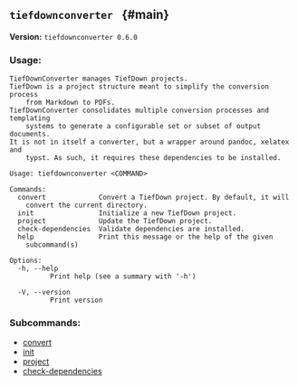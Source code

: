 ## `tiefdownconverter ` {#main}

**Version:** `tiefdownconverter 0.6.0`

### Usage:
```
TiefDownConverter manages TiefDown projects.
TiefDown is a project structure meant to simplify the conversion process
    from Markdown to PDFs.
TiefDownConverter consolidates multiple conversion processes and templating
    systems to generate a configurable set or subset of output documents.
It is not in itself a converter, but a wrapper around pandoc, xelatex and
    typst. As such, it requires these dependencies to be installed.

Usage: tiefdownconverter <COMMAND>

Commands:
  convert             Convert a TiefDown project. By default, it will
    convert the current directory.
  init                Initialize a new TiefDown project.
  project             Update the TiefDown project.
  check-dependencies  Validate dependencies are installed.
  help                Print this message or the help of the given
    subcommand(s)

Options:
  -h, --help
          Print help (see a summary with '-h')

  -V, --version
          Print version
```

### Subcommands:
- [convert](#convert)
- [init](#init)
- [project](#project)
- [check-dependencies](#check-dependencies)

